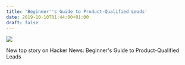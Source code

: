 ```yaml
---
title: 'Beginner''s Guide to Product-Qualified Leads'
date: 2019-10-10T01:44:00+01:00
draft: false
---
```


![](https://ifttt.com/images/no_image_card.png)  

New top story on Hacker News: Beginner's Guide to Product-Qualified Leads